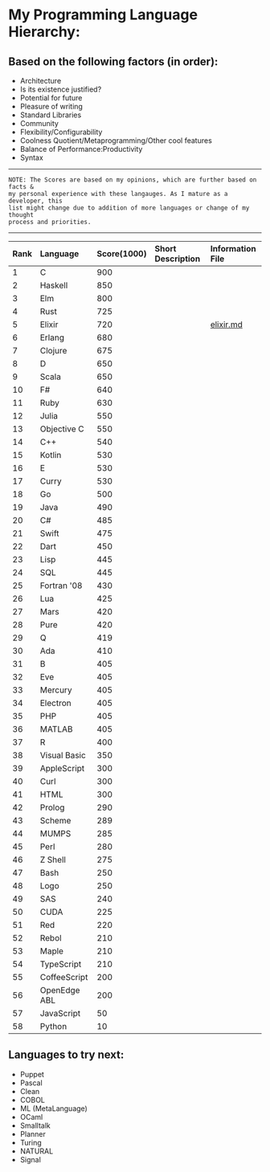 # My Programming Language Hierarchy:

## Based on the following factors (in order):
  - Architecture
  - Is its existence justified?
  - Potential for future
  - Pleasure of writing
  - Standard Libraries
  - Community
  - Flexibility/Configurability
  - Coolness Quotient/Metaprogramming/Other cool features
  - Balance of Performance:Productivity
  - Syntax

------------------------------------------------------------------------------

    NOTE: The Scores are based on my opinions, which are further based on facts &
    my personal experience with these langauges. As I mature as a developer, this
    list might change due to addition of more languages or change of my thought
    process and priorities.

------------------------------------------------------------------------------


|Rank  | Language        | Score(1000) | Short Description                    | Information File         |
|:-----|:----------------|:------------|:-------------------------------------|:-------------------------|
|1     | C               | 900         |                                      |                          |
|2     | Haskell         | 850         |                                      |                          |
|3     | Elm             | 800         |                                      |                          |
|4     | Rust            | 725         |                                      |                          |
|5     | Elixir          | 720         |                                      | [elixir.md](https://github.com/aditya7iyengar/my_programming_language_hierarchy/blob/master/description/elixir.md)|
|6     | Erlang          | 680         |                                      |                          |
|7     | Clojure         | 675         |                                      |                          |
|8     | D               | 650         |                                      |                          |
|9     | Scala           | 650         |                                      |                          |
|10    | F#              | 640         |                                      |                          |
|11    | Ruby            | 630         |                                      |                          |
|12    | Julia           | 550         |                                      |                          |
|13    | Objective C     | 550         |                                      |                          |
|14    | C++             | 540         |                                      |                          |
|15    | Kotlin          | 530         |                                      |                          |
|16    | E               | 530         |                                      |                          |
|17    | Curry           | 530         |                                      |                          |
|18    | Go              | 500         |                                      |                          |
|19    | Java            | 490         |                                      |                          |
|20    | C#              | 485         |                                      |                          |
|21    | Swift           | 475         |                                      |                          |
|22    | Dart            | 450         |                                      |                          |
|23    | Lisp            | 445         |                                      |                          |
|24    | SQL             | 445         |                                      |                          |
|25    | Fortran '08     | 430         |                                      |                          |
|26    | Lua             | 425         |                                      |                          |
|27    | Mars            | 420         |                                      |                          |
|28    | Pure            | 420         |                                      |                          |
|29    | Q               | 419         |                                      |                          |
|30    | Ada             | 410         |                                      |                          |
|31    | B               | 405         |                                      |                          |
|32    | Eve             | 405         |                                      |                          |
|33    | Mercury         | 405         |                                      |                          |
|34    | Electron        | 405         |                                      |                          |
|35    | PHP             | 405         |                                      |                          |
|36    | MATLAB          | 405         |                                      |                          |
|37    | R               | 400         |                                      |                          |
|38    | Visual Basic    | 350         |                                      |                          |
|39    | AppleScript     | 300         |                                      |                          |
|40    | Curl            | 300         |                                      |                          |
|41    | HTML            | 300         |                                      |                          |
|42    | Prolog          | 290         |                                      |                          |
|43    | Scheme          | 289         |                                      |                          |
|44    | MUMPS           | 285         |                                      |                          |
|45    | Perl            | 280         |                                      |                          |
|46    | Z Shell         | 275         |                                      |                          |
|47    | Bash            | 250         |                                      |                          |
|48    | Logo            | 250         |                                      |                          |
|49    | SAS             | 240         |                                      |                          |
|50    | CUDA            | 225         |                                      |                          |
|51    | Red             | 220         |                                      |                          |
|52    | Rebol           | 210         |                                      |                          |
|53    | Maple           | 210         |                                      |                          |
|54    | TypeScript      | 210         |                                      |                          |
|55    | CoffeeScript    | 200         |                                      |                          |
|56    | OpenEdge ABL    | 200         |                                      |                          |
|57    | JavaScript      | 50          |                                      |                          |
|58    | Python          | 10          |                                      |                          |


## Languages to try next:

- Puppet
- Pascal
- Clean
- COBOL
- ML (MetaLanguage)
- OCaml
- Smalltalk
- Planner
- Turing
- NATURAL
- Signal
